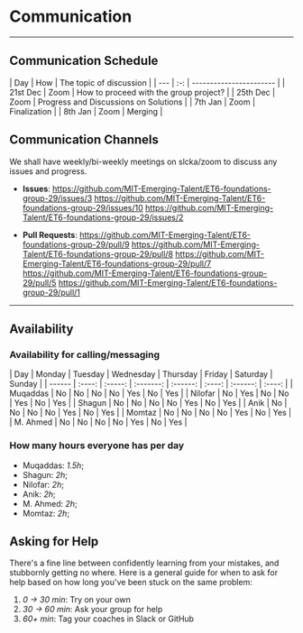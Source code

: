 <!--
    this template is for inspiration, feel free to change it however you like!

    Careful! be sure to protect your privacy when filling out this document
        everything you write here will be public
        so share only what you are comfortable sharing online
        you can share the rest in confidence with you group by another channel
-->

# Communication

______________________________________________________________________

## Communication Schedule

| Day | How | The topic of discussion | | --- | :-: | ----------------------- |
| 21st Dec | Zoom | How to proceed with the group project? |
| 25th Dec | Zoom | Progress and Discussions on Solutions |
| 7th Jan | Zoom | Finalization |
| 8th Jan | Zoom | Merging |

## Communication Channels

We shall have weekly/bi-weekly meetings on slcka/zoom to discuss any issues and progress.

- **Issues**:
https://github.com/MIT-Emerging-Talent/ET6-foundations-group-29/issues/3
https://github.com/MIT-Emerging-Talent/ET6-foundations-group-29/issues/10
https://github.com/MIT-Emerging-Talent/ET6-foundations-group-29/issues/2

- **Pull Requests**:
https://github.com/MIT-Emerging-Talent/ET6-foundations-group-29/pull/9
https://github.com/MIT-Emerging-Talent/ET6-foundations-group-29/pull/8
https://github.com/MIT-Emerging-Talent/ET6-foundations-group-29/pull/7
https://github.com/MIT-Emerging-Talent/ET6-foundations-group-29/pull/5
https://github.com/MIT-Emerging-Talent/ET6-foundations-group-29/pull/1

______________________________________________________________________

## Availability

### Availability for calling/messaging

| Day | Monday | Tuesday | Wednesday | Thursday | Friday | Saturday | Sunday | |
------ | :----: | :-----: | :-------: | :------: | :----: | :------: | :----: |
| Muqaddas | No | No | No | No | Yes | No | Yes |
| Nilofar | No | Yes | No | No | Yes | No | Yes |
| Shagun | No | No | No | No | Yes | No | Yes |
| Anik | No | No | No | No | Yes | No | Yes |
| Momtaz | No | No | No | No | Yes | No | Yes |
| M. Ahmed | No | No | No | No | Yes | No | Yes |


### How many hours everyone has per day

- Muqaddas: _1.5h_;
- Shagun: _2h_;
- Nilofar: _2h_;
- Anik: _2h_;
- M. Ahmed: _2h_;
- Momtaz: _2h_;

## Asking for Help

There's a fine line between confidently learning from your mistakes, and
stubbornly getting no where. Here is a general guide for when to ask for help
based on how long you've been stuck on the same problem:

1. _0 -> 30 min_: Try on your own
1. _30 -> 60 min_: Ask your group for help
1. _60+ min_: Tag your coaches in Slack or GitHub
